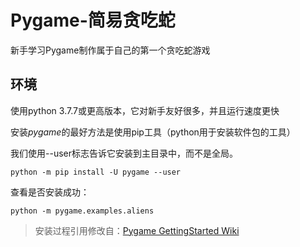 # Pygame-简易贪吃蛇

新手学习Pygame制作属于自己的第一个贪吃蛇游戏

## 环境

使用python 3.7.7或更高版本，它对新手友好很多，并且运行速度更快

安装*pygame*的最好方法是使用pip工具（python用于安装软件包的工具）

我们使用--user标志告诉它安装到主目录中，而不是全局。

`python -m pip install -U pygame --user`

查看是否安装成功：

`python -m pygame.examples.aliens`

>安装过程引用修改自：[Pygame GettingStarted Wiki](https://www.pygame.org/wiki/GettingStarted)
